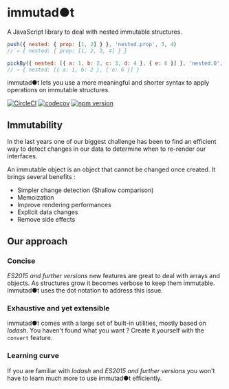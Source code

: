immutad●t
=================

A JavaScript library to deal with nested immutable structures.

```js
push({ nested: { prop: [1, 2] } }, 'nested.prop', 3, 4)
// → { nested: { prop: [1, 2, 3, 4] } }

pickBy({ nested: [{ a: 1, b: 2, c: 3, d: 4 }, { e: 6 }] }, 'nested.0', v => v < 3)
// → { nested: [{ a: 1, b: 2 }, { e: 6 }] }
```
immutad●t lets you use a more meaningful and shorter syntax to apply operations on immutable structures.

[![CircleCI](https://circleci.com/gh/Zenika/immutadot.svg?style=shield&circle-token=8b309750f5785783ec9fb4531ba097da60563beb)](https://circleci.com/gh/Zenika/immutadot)
[![codecov](https://codecov.io/gh/Zenika/immutadot/branch/master/graph/badge.svg)](https://codecov.io/gh/Zenika/immutadot)
[![npm version](https://badge.fury.io/js/immutadot.svg)](https://badge.fury.io/js/immutadot)

## Immutability

In the last years one of our biggest challenge has been to find an efficient way to detect changes in our data to determine when to re-render our interfaces.

An immutable object is an object that cannot be changed once created. It brings several benefits :

- Simpler change detection (Shallow comparison)
- Memoization
- Improve rendering performances
- Explicit data changes
- Remove side effects

## Our approach

### Concise

*ES2015 and further versions* new features are great to deal with arrays and objects. As structures grow it becomes verbose to keep them immutable. immutad●t uses the dot notation to address this issue.

### Exhaustive and yet extensible

immutad●t comes with a large set of built-in utilities, mostly based on *lodash*. You haven't found what you want ? Create it yourself with the `convert` feature.

### Learning curve

If you are familiar with *lodash* and *ES2015 and further versions* you won't have to learn much more to use immutad●t efficiently.
